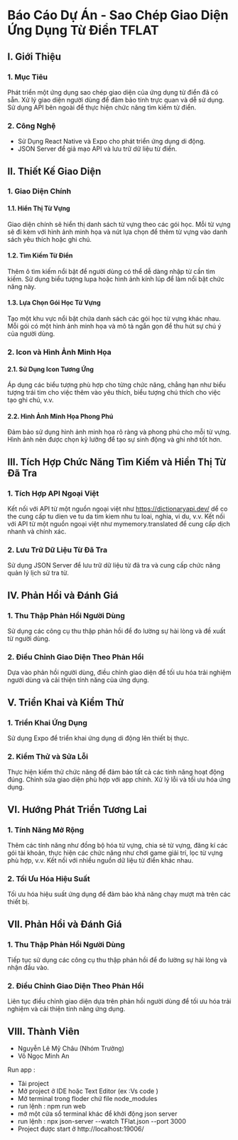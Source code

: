 # Báo Cáo Dự Án - Sao Chép Giao Diện Ứng Dụng Từ Điển TFLAT

## I. Giới Thiệu

### 1. Mục Tiêu
Phát triển một ứng dụng sao chép giao diện của ứng dụng từ điển đã có sẵn.
Xử lý giao diện người dùng để đảm bảo tính trực quan và dễ sử dụng.
Sử dụng API bên ngoài để thực hiện chức năng tìm kiếm từ điển.

### 2. Công Nghệ
- Sử Dụng React Native và Expo cho phát triển ứng dụng di động.
- JSON Server để giả mạo API và lưu trữ dữ liệu từ điển.

## II. Thiết Kế Giao Diện

### 1. Giao Diện Chính
   #### 1.1. Hiển Thị Từ Vựng
   Giao diện chính sẽ hiển thị danh sách từ vựng theo các gói học. Mỗi từ vựng sẽ đi kèm với hình ảnh minh họa và nút lựa chọn để thêm từ vựng vào danh sách yêu thích hoặc ghi chú.
   #### 1.2. Tìm Kiếm Từ Điển
   Thêm ô tìm kiếm nổi bật để người dùng có thể dễ dàng nhập từ cần tìm kiếm. Sử dụng biểu tượng lupa hoặc hình ảnh kính lúp để làm nổi bật chức năng này.
   #### 1.3. Lựa Chọn Gói Học Từ Vựng
   Tạo một khu vực nổi bật chứa danh sách các gói học từ vựng khác nhau. Mỗi gói có một hình ảnh minh họa và mô tả ngắn gọn để thu hút sự chú ý của người dùng.
   
### 2. Icon và Hình Ảnh Minh Họa
   #### 2.1. Sử Dụng Icon Tương Ứng
   Áp dụng các biểu tượng phù hợp cho từng chức năng, chẳng hạn như biểu tượng trái tim cho việc thêm vào yêu thích, biểu tượng chú thích cho việc tạo ghi chú, v.v.
   #### 2.2. Hình Ảnh Minh Họa Phong Phú
   Đảm bảo sử dụng hình ảnh minh họa rõ ràng và phong phú cho mỗi từ vựng. Hình ảnh nên được chọn kỹ lưỡng để tạo sự sinh động và ghi nhớ tốt hơn.

## III. Tích Hợp Chức Năng Tìm Kiếm và Hiển Thị Từ Đã Tra

### 1. Tích Hợp API Ngoại Việt
Kết nối với API từ một nguồn ngoại việt như https://dictionaryapi.dev/ dể co the cung cấp tu dien ve tu da tim kiem nhu tu loai, nghia, vi du, v.v.
Kết nối với API từ một nguồn ngoại việt như mymemory.translated để cung cấp dịch nhanh và chính xác.

### 2. Lưu Trữ Dữ Liệu Từ Đã Tra
Sử dụng JSON Server để lưu trữ dữ liệu từ đã tra và cung cấp chức năng quản lý lịch sử tra từ.

## IV. Phản Hồi và Đánh Giá

### 1. Thu Thập Phản Hồi Người Dùng
Sử dụng các công cụ thu thập phản hồi để đo lường sự hài lòng và đề xuất từ người dùng.

### 2. Điều Chỉnh Giao Diện Theo Phản Hồi
Dựa vào phản hồi người dùng, điều chỉnh giao diện để tối ưu hóa trải nghiệm người dùng và cải thiện tính năng của ứng dụng.

## V. Triển Khai và Kiểm Thử

### 1. Triển Khai Ứng Dụng
Sử dụng Expo để triển khai ứng dụng di động lên thiết bị thực.

### 2. Kiểm Thử và Sửa Lỗi
Thực hiện kiểm thử chức năng để đảm bảo tất cả các tính năng hoạt động đúng.
Chỉnh sửa giao diện phù hợp với app chính.
Xử lý lỗi và tối ưu hóa ứng dụng.

## VI. Hướng Phát Triển Tương Lai

### 1. Tính Năng Mở Rộng
Thêm các tính năng như đồng bộ hóa từ vựng, chia sẻ từ vựng, đăng kí các gói tài khoản, thực hiện các chức năng như chơi game giải trí, lọc từ vựng phù hợp, v.v.
Kết nối với nhiều nguồn dữ liệu từ điển khác nhau.

### 2. Tối Ưu Hóa Hiệu Suất
Tối ưu hóa hiệu suất ứng dụng để đảm bảo khả năng chạy mượt mà trên các thiết bị.

## VII. Phản Hồi và Đánh Giá

### 1. Thu Thập Phản Hồi Người Dùng
Tiếp tục sử dụng các công cụ thu thập phản hồi để đo lường sự hài lòng và nhận đầu vào.

### 2. Điều Chỉnh Giao Diện Theo Phản Hồi
Liên tục điều chỉnh giao diện dựa trên phản hồi người dùng để tối ưu hóa trải nghiệm và cải thiện tính năng ứng dụng.

## VIII. Thành Viên
- Nguyễn Lê Mỹ Châu (Nhóm Trưởng)
- Võ Ngọc Minh An


Run app :
- Tải project
- Mở project ở IDE hoặc Text Editor (ex :Vs code )
- Mở terminal trong floder chứ file node_modules
- run lệnh : npm run web 
- mở một cửa sổ terminal khác để khởi động json server 
- run lệnh : npx json-server --watch TFlat.json --port 3000
- Project được start ở http://localhost:19006/
